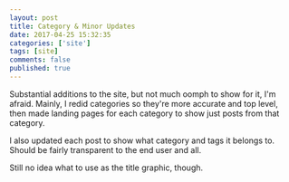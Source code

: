 ```yaml
---
layout: post
title: Category & Minor Updates
date: 2017-04-25 15:32:35
categories: ['site']
tags: [site]
comments: false
published: true
---
```


Substantial additions to the site, but not much oomph to show for it, I'm afraid. Mainly, I redid categories so they're more accurate and top level, then made landing pages for each category to show just posts from that category.

I also updated each post to show what category and tags it belongs to. Should be fairly transparent to the end user and all.

Still no idea what to use as the title graphic, though.

